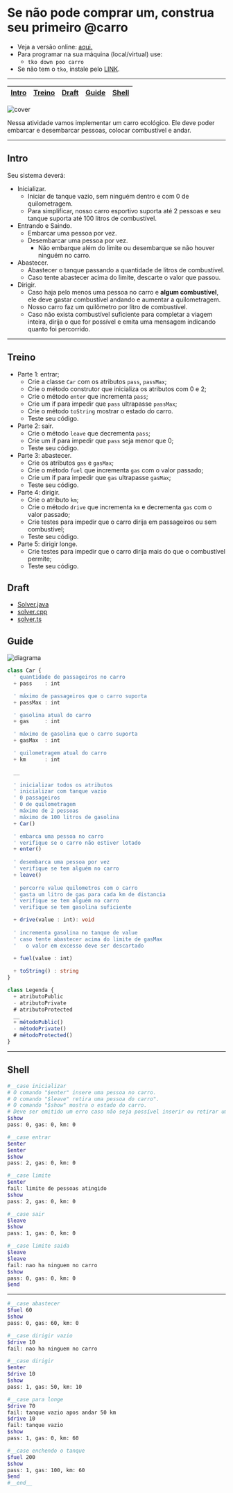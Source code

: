 # Se não pode comprar um, construa seu primeiro @carro

- Veja a versão online: [aqui.](https://github.com/qxcodepoo/arcade/blob/master/base/carro/Readme.md)
- Para programar na sua máquina (local/virtual) use:
  - `tko down poo carro`
- Se não tem o `tko`, instale pelo [LINK](https://github.com/senapk/tko#tko).

---

<!-- toch -->
[Intro](#intro) | [Treino](#treino) | [Draft](#draft) | [Guide](#guide) | [Shell](#shell)
-- | -- | -- | -- | --
<!-- toch -->

![cover](https://raw.githubusercontent.com/qxcodepoo/arcade/master/base/carro/cover.jpg)

Nessa atividade vamos implementar um carro ecológico. Ele deve poder embarcar e desembarcar pessoas, colocar combustível e andar.

***

## Intro

Seu sistema deverá:

- Inicializar.
  - Iniciar de tanque vazio, sem ninguém dentro e com 0 de quilometragem.
  - Para simplificar, nosso carro esportivo suporta até 2 pessoas e seu tanque suporta até 100 litros de combustível.
- Entrando e Saindo.
  - Embarcar uma pessoa por vez.
  - Desembarcar uma pessoa por vez.
    - Não embarque além do limite ou desembarque se não houver ninguém no carro.
- Abastecer.
  - Abastecer o tanque passando a quantidade de litros de combustível.
  - Caso tente abastecer acima do limite, descarte o valor que passou.
- Dirigir.
  - Caso haja pelo menos uma pessoa no carro e **algum combustível**, ele deve gastar combustível andando e aumentar a quilometragem.
  - Nosso carro faz um quilômetro por litro de combustível.
  - Caso não exista combustível suficiente para completar a viagem inteira, dirija o que for possível e emita uma mensagem indicando quanto foi percorrido.

***

## Treino

- Parte 1: entrar;
  - Crie a classe `Car` com os atributos `pass`, `passMax`;
  - Crie o método construtor que inicializa os atributos com 0 e 2;
  - Crie o método `enter` que incrementa `pass`;
  - Crie um if para impedir que `pass` ultrapasse `passMax`;
  - Crie o método `toString` mostrar o estado do carro.
  - Teste seu código.
- Parte 2: sair.
  - Crie o método `leave` que decrementa `pass`;
  - Crie um if para impedir que `pass` seja menor que 0;
  - Teste seu código.
- Parte 3: abastecer.
  - Crie os atributos `gas` e `gasMax`;
  - Crie o método `fuel` que incrementa `gas` com o valor passado;
  - Crie um if para impedir que `gas` ultrapasse `gasMax`;
  - Teste seu código.
- Parte 4: dirigir.
  - Crie o atributo `km`;
  - Crie o método `drive` que incrementa `km` e decrementa `gas` com o valor passado;
  - Crie testes para impedir que o carro dirija em passageiros ou sem combustível;
  - Teste seu código.
- Parte 5: dirigir longe.
  - Crie testes para impedir que o carro dirija mais do que o combustível permite;
  - Teste seu código.

## Draft

- [Solver.java](https://github.com/qxcodepoo/arcade/blob/master/base/carro/.cache/draft.java)
- [solver.cpp](https://github.com/qxcodepoo/arcade/blob/master/base/carro/.cache/draft.cpp)
- [solver.ts](https://github.com/qxcodepoo/arcade/blob/master/base/carro/.cache/draft.ts)

## Guide

![diagrama](https://raw.githubusercontent.com/qxcodepoo/arcade/master/base/carro/diagrama.png)

<!-- load diagrama.puml fenced=ts:filter -->

```ts
class Car {
  ' quantidade de passageiros no carro
  + pass    : int

  ' máximo de passageiros que o carro suporta
  + passMax : int

  ' gasolina atual do carro
  + gas     : int

  ' máximo de gasolina que o carro suporta
  + gasMax  : int

  ' quilometragem atual do carro
  + km      : int

  __
  
  ' inicializar todos os atributos
  ' inicializar com tanque vazio
  ' 0 passageiros
  ' 0 de quilometragem
  ' máximo de 2 pessoas
  ' máximo de 100 litros de gasolina
  + Car()

  ' embarca uma pessoa no carro
  ' verifique se o carro não estiver lotado
  + enter()
  
  ' desembarca uma pessoa por vez
  ' verifique se tem alguém no carro
  + leave()
  
  ' percorre value quilometros com o carro
  ' gasta um litro de gas para cada km de distancia
  ' verifique se tem alguém no carro
  ' verifique se tem gasolina suficiente

  + drive(value : int): void
  
  ' incrementa gasolina no tanque de value
  ' caso tente abastecer acima do limite de gasMax
  '   o valor em excesso deve ser descartado
  
  + fuel(value : int)

  + toString() : string
}

class Legenda {
  + atributoPublic
  - atributoPrivate
  # atributoProtected
  __
  + métodoPublic()
  - métodoPrivate()
  # métodoProtected()
}

```

<!-- load -->

***

## Shell

```bash
#__case inicializar
# O comando "$enter" insere uma pessoa no carro.
# O comando "$leave" retira uma pessoa do carro".
# O comando "$show" mostra o estado do carro.
# Deve ser emitido um erro caso não seja possível inserir ou retirar uma pessoa.
$show
pass: 0, gas: 0, km: 0

#__case entrar
$enter
$enter
$show
pass: 2, gas: 0, km: 0

#__case limite
$enter
fail: limite de pessoas atingido
$show
pass: 2, gas: 0, km: 0

#__case sair
$leave
$show
pass: 1, gas: 0, km: 0

#__case limite saida
$leave
$leave
fail: nao ha ninguem no carro
$show
pass: 0, gas: 0, km: 0
$end
```

***

```bash
#__case abastecer
$fuel 60
$show
pass: 0, gas: 60, km: 0

#__case dirigir vazio
$drive 10
fail: nao ha ninguem no carro

#__case dirigir
$enter
$drive 10
$show
pass: 1, gas: 50, km: 10

#__case para longe
$drive 70
fail: tanque vazio apos andar 50 km
$drive 10
fail: tanque vazio
$show
pass: 1, gas: 0, km: 60

#__case enchendo o tanque
$fuel 200
$show
pass: 1, gas: 100, km: 60
$end
#__end__
```
